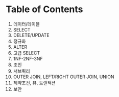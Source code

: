 # Table of Contents

1. 데이터/테이블
2. SELECT
3. DELETE/UPDATE
4. 정규화
5. ALTER
6. 고급 SELECT
7. 1NF-2NF-3NF
8. 조인
9. 서브쿼리
10. OUTER JOIN, LEFT/RIGHT OUTER JOIN, UNION
11. 제약조건, 뷰, 트랜잭션
12. 보안